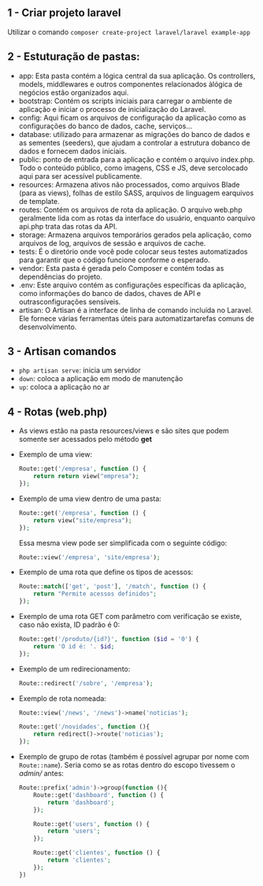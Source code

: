 ## 1 - Criar projeto laravel
Utilizar o comando `composer create-project laravel/laravel example-app`

## 2 - Estuturação de pastas:
- app: Esta pasta contém a lógica central da sua aplicação. Os controllers, models, middlewares e outros componentes relacionados àlógica de negócios estão organizados aqui.
- bootstrap: Contém os scripts iniciais para carregar o ambiente de aplicação e iniciar o processo de inicialização do Laravel.
- config: Aqui ficam os arquivos de configuração da aplicação como as configurações do banco de dados, cache, serviços...
- database: utilizado para armazenar as migrações do banco de dados e as sementes (seeders), que ajudam a controlar a estrutura dobanco de dados e fornecem dados iniciais.
- public: ponto de entrada para a aplicação e contém o arquivo index.php. Todo o conteúdo público, como imagens, CSS e JS, deve sercolocado aqui para ser acessível publicamente.
- resources: Armazena ativos não processados, como arquivos Blade (para as views), folhas de estilo SASS, arquivos de linguagem earquivos de template.
- routes: Contém os arquivos de rota da aplicação. O arquivo web.php geralmente lida com as rotas da interface do usuário, enquanto oarquivo api.php trata das rotas da API.
- storage: Armazena arquivos temporários gerados pela aplicação, como arquivos de log, arquivos de sessão e arquivos de cache.
- tests: É o diretório onde você pode colocar seus testes automatizados para garantir que o código funcione conforme o esperado.
- vendor: Esta pasta é gerada pelo Composer e contém todas as dependências do projeto.
- .env: Este arquivo contém as configurações específicas da aplicação, como informações do banco de dados, chaves de API e outrasconfigurações sensíveis.
- artisan: O Artisan é a interface de linha de comando incluída no Laravel. Ele fornece várias ferramentas úteis para automatizartarefas comuns de desenvolvimento.
	
## 3 - Artisan comandos
- `php artisan serve`: inicia um servidor
- `down`: coloca a aplicação em modo de manutenção
- `up`: coloca a aplicação no ar
	
## 4 - Rotas (web.php)
- As views estão na pasta resources/views e são sites que podem somente ser acessados pelo método **get**
- Exemplo de uma view:
    ```php
	Route::get('/empresa', function () {
		return return view("empresa");
	});
    ```
- Exemplo de uma view dentro de uma pasta:
    ```php
	Route::get('/empresa', function () {
        return view("site/empresa");
    });
    ```
    Essa mesma view pode ser simplificada com o seguinte código:
    ```php
    Route::view('/empresa', 'site/empresa');
    ```

- Exemplo de uma rota que define os tipos de acessos:
    ```php
	Route::match(['get', 'post'], '/match', function () {
        return "Permite acessos definidos";
    });
    ```
- Exemplo de uma rota GET com parâmetro com verificação se existe, caso não exista, ID padrão é 0:
    ```php
	Route::get('/produto/{id?}', function ($id = '0') {
        return 'O id é: '. $id;
    });
    ```
- Exemplo de um redirecionamento:
    ```php
    Route::redirect('/sobre', '/empresa');
    ```
- Exemplo de rota nomeada:
    ```php
    Route::view('/news', '/news')->name('noticias');

    Route::get('/novidades', function (){
        return redirect()->route('noticias');
    });
    ```
- Exemplo de grupo de rotas (também é possível agrupar por nome com `Route::name`). Seria como se as rotas dentro do escopo tivessem o *admin/* antes:
    ```php
    Route::prefix('admin')->group(function (){
        Route::get('dashboard', function () {
            return 'dashboard';
        });

        Route::get('users', function () {
            return 'users';
        });

        Route::get('clientes', function () {
            return 'clientes';
        });
    })
    ```
